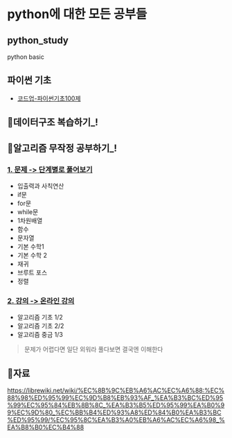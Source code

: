# python에 대한 모든 공부들

## python_study
python basic

## 파이썬 기초
- [코드업-파이썬기초100제](https://codeup.kr/problemsetsol.php?psid=33)

## 📝데이터구조 복습하기_!

## 📝알고리즘 무작정 공부하기_!

### [1. 문제 -> 단계별로 풀어보기](https://www.acmicpc.net/step)
- 입출력과 사칙연산
- if문
- for문
- while문
- 1차원배열
- 함수
- 문자열
- 기본 수학1
- 기본 수학 2
- 재귀
- 브루트 포스
- 정렬

### [2. 강의 -> 온라인 강의](https://code.plus/)
- 알고리즘 기초 1/2
- 알고리즘 기초 2/2
- 알고리즘 중금 1/3

> 문제가 어렵다면 일단 외워라 풀다보면 결국엔 이해한다

## 📝자료

https://librewiki.net/wiki/%EC%8B%9C%EB%A6%AC%EC%A6%88:%EC%88%98%ED%95%99%EC%9D%B8%EB%93%AF_%EA%B3%BC%ED%95%99%EC%95%84%EB%8B%8C_%EA%B3%B5%ED%95%99%EA%B0%99%EC%9D%80_%EC%BB%B4%ED%93%A8%ED%84%B0%EA%B3%BC%ED%95%99/%EC%95%8C%EA%B3%A0%EB%A6%AC%EC%A6%98_%EA%B8%B0%EC%B4%88